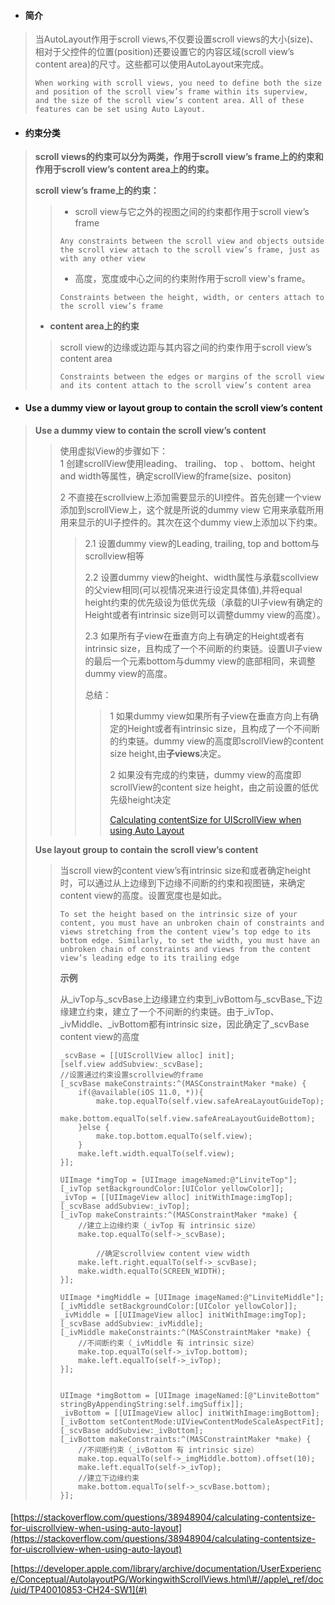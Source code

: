 * #### 简介

> 当AutoLayout作用于scroll views,不仅要设置scroll views的大小\(size\)、相对于父控件的位置\(position\)还要设置它的内容区域\(scroll view’s content area\)的尺寸。这些都可以使用AutoLayout来完成。
>
> ```
> When working with scroll views, you need to define both the size and position of the scroll view’s frame within its superview, and the size of the scroll view’s content area. All of these features can be set using Auto Layout.
> ```

* #### 约束分类

> **scroll views的约束可以分为两类，作用于scroll view’s frame上的约束和作用于scroll view’s content area上的约束。**
>
> **scroll view’s frame上的约束：**
>
> > * scroll view与它之外的视图之间的约束都作用于scroll view’s frame
> >
> > ```
> > Any constraints between the scroll view and objects outside the scroll view attach to the scroll view’s frame, just as with any other view
> > ```
> >
> > * 高度，宽度或中心之间的约束附作用于scroll view's frame。
> >
> > ```
> > Constraints between the height, width, or centers attach to the scroll view’s frame
> > ```
>
> * **content area上的约束**
>
> > scroll view的边缘或边距与其内容之间的约束作用于scroll view’s content area
> >
> > ```
> > Constraints between the edges or margins of the scroll view and its content attach to the scroll view’s content area
> > ```

* #### Use a dummy view or layout group to contain the scroll view’s content

> **Use a dummy view to contain the scroll view’s content**
>
> > 使用虚拟View的步骤如下：  
> > 1 创建scrollView使用leading、 trailing、 top 、 bottom、height and width等属性，确定scrollView的frame\(size、positon\)
> >
> > 2 不直接在scrollview上添加需要显示的UI控件。首先创建一个view添加到scrollView上，这个就是所说的dummy view 它用来承载所用用来显示的UI子控件的。其次在这个dummy view上添加以下约束。
> >
> > > 2.1 设置dummy view的Leading, trailing, top and bottom与scrollview相等
> > >
> > > 2.2 设置dummy view的height、width属性与承载scollview的父view相同\(可以视情况来进行设定具体值\),并将equal height约束的优先级设为低优先级（承载的UI子view有确定的Height或者有intrinsic size则可以调整dummy view的高度）。
> > >
> > > 2.3 如果所有子view在垂直方向上有确定的Height或者有intrinsic size，且构成了一个不间断的约束链。设置UI子view的最后一个元素bottom与dummy view的底部相同，来调整dummy view的高度。
> > >
> > > 总结：
> > >
> > > > 1 如果dummy view如果所有子view在垂直方向上有确定的Height或者有intrinsic size，且构成了一个不间断的约束链。dummy view的高度即scrollView的content size height,由**子views**决定。
> > > >
> > > > 2 如果没有完成的约束链，dummy view的高度即scrollView的content size height，由之前设置的低优先级height决定
> > > >
> > > > [Calculating contentSize for UIScrollView when using Auto Layout](#)
>
> **Use  layout group to contain the scroll view’s content**
>
> > 当scroll view的content view’s有intrinsic size和或者确定height时，可以通过从上边缘到下边缘不间断的约束和视图链，来确定content view的高度。设置宽度也是如此。
> >
> > ```
> > To set the height based on the intrinsic size of your content, you must have an unbroken chain of constraints and views stretching from the content view’s top edge to its bottom edge. Similarly, to set the width, you must have an unbroken chain of constraints and views from the content view’s leading edge to its trailing edge
> > ```
> >
> > **示例**
> >
> > 从\_ivTop与\_scvBase上边缘建立约束到\_ivBottom与_scvBase_下边缘建立约束，建立了一个不间断的约束链。由于\_ivTop、\_ivMiddle、\_ivBottom都有intrinsic size，因此确定了\_scvBase content view的高度
> >
> > ```
> > _scvBase = [[UIScrollView alloc] init];
> > [self.view addSubview:_scvBase];
> > //设置通过约束设置scrollview的frame
> > [_scvBase makeConstraints:^(MASConstraintMaker *make) {
> >     if(@available(iOS 11.0, *)){
> >         make.top.equalTo(self.view.safeAreaLayoutGuideTop);
> >         make.bottom.equalTo(self.view.safeAreaLayoutGuideBottom);
> >     }else {
> >         make.top.bottom.equalTo(self.view);
> >     }
> >     make.left.width.equalTo(self.view);
> > }];
> >
> > UIImage *imgTop = [UIImage imageNamed:@"LinviteTop"];
> > [_ivTop setBackgroundColor:[UIColor yellowColor]];
> > _ivTop = [[UIImageView alloc] initWithImage:imgTop];
> > [_scvBase addSubview:_ivTop];
> > [_ivTop makeConstraints:^(MASConstraintMaker *make) {
> >     //建立上边缘约束（_ivTop 有 intrinsic size）
> >     make.top.equalTo(self->_scvBase);
> >
> >         //确定scrollview content view width
> >     make.left.right.equalTo(self->_scvBase);
> >     make.width.equalTo(SCREEN_WIDTH);
> > }];
> >
> > UIImage *imgMiddle = [UIImage imageNamed:@"LinviteMiddle"];
> > [_ivMiddle setBackgroundColor:[UIColor yellowColor]];
> > _ivMiddle = [[UIImageView alloc] initWithImage:imgTop];
> > [_scvBase addSubview:_ivMiddle];
> > [_ivMiddle makeConstraints:^(MASConstraintMaker *make) {
> >     //不间断约束（_ivMiddle 有 intrinsic size）
> >     make.top.equalTo(self->_ivTop.bottom);
> >     make.left.equalTo(self->_ivTop);
> > }];
> >
> >
> > UIImage *imgBottom = [UIImage imageNamed:[@"LinviteBottom" stringByAppendingString:self.imgSuffix]];
> > _ivBottom = [[UIImageView alloc] initWithImage:imgBottom];
> > [_ivBottom setContentMode:UIViewContentModeScaleAspectFit];
> > [_scvBase addSubview:_ivBottom];
> > [_ivBottom makeConstraints:^(MASConstraintMaker *make) {
> >     //不间断约束（_ivBottom 有 intrinsic size）
> >     make.top.equalTo(self->_imgMiddle.bottom).offset(10);
> >     make.left.equalTo(self->_ivTop);    
> >     //建立下边缘约束
> >     make.bottom.equalTo(self->_scvBase.bottom);
> > }];
> > ```

#### 

[https://stackoverflow.com/questions/38948904/calculating-contentsize-for-uiscrollview-when-using-auto-layout](https://stackoverflow.com/questions/38948904/calculating-contentsize-for-uiscrollview-when-using-auto-layout)

[https://developer.apple.com/library/archive/documentation/UserExperience/Conceptual/AutolayoutPG/WorkingwithScrollViews.html\#//apple\_ref/doc/uid/TP40010853-CH24-SW1](#)

